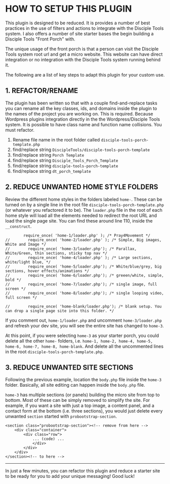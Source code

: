 # HOW TO SETUP THIS PLUGIN

This plugin is designed to be reduced. It is provides a number of best practices in the use of filters
and actions to integrate with the Disciple Tools system. I also offers a number of site starter bases
the begin building a Disciple Tools "Front Porch" with.

The unique usage of the front porch is that a person can visit the Disciple Tools system root url
and get a micro website. This website can have direct integration or no integration with the
Disciple Tools system running behind it.

The following are a list of key steps to adapt this plugin for your custom use.

## 1. REFACTOR/RENAME

The plugin has been written so that with a couple find-and-replace tasks you can rename all the key classes,
ids, and domains inside the plugin to the names of the project you are working on. This is required.
Because Wordpress plugins integration directly in the the Wordpress/Disciple Tools system. It is possible
to have class name and function name collisions. You must refactor.

1.  Rename file name in the root folder called ```disciple-tools-porch-template.php```
1. find/replace string ```DiscipleTools/disciple-tools-porch-template```
1. find/replace string ```Porch Template```
1. find/replace string ```Disciple_Tools_Porch_Template```
1. find/replace string ```disciple-tools-porch-template```
1. find/replace string ```dt_porch_template```


## 2. REDUCE UNWANTED HOME STYLE FOLDERS

Review the different home styles in the folders labeled ```home-```. These can be turned on by a single line in the
root file ```disciple-tools-porch-template.php``` (or whatever you refactored it to be). The ```loader.php``` file in
the root of each home style will load all the elements needed to redirect the root URL and load the single page site.
You can find these around line 110, inside the ```__construct```.

```
        require_once( 'home-1/loader.php' ); /* Pray4Movement */
//        require_once( 'home-2/loader.php' ); /* Simple, Big images, White and Image */
//        require_once( 'home-3/loader.php'); /* Parallax, White/Green, thin sections, sticky top nav */
//        require_once( 'home-4/loader.php' ); /* Large sections, white/light blue, */
//        require_once( 'home-5/loader.php'); /* White/blue/grey, big sections, hover effects/animations */
//        require_once( 'home-6/loader.php'); /* greeen/white, simple, bold */
//        require_once( 'home-7/loader.php'); /* single image, full screen */
//        require_once( 'home-8/loader.php'); /* single looping video, full screen */

//        require_once( 'home-blank/loader.php'); /* blank setup. You can drop a single page site into this folder. */
```

If you comment out, ```home-1/loader.php``` and uncomment ```home-3/loader.php``` and refresh your dev site, you will
see the entire site has changed to ```home-3```.

At this point, if you were selecting ```home-3``` as your starter porch, you could delete all the other ```home-``` folders,
i.e. ```home-1, home-2, home-4, home-5, home-6, home-7, home-8, home-blank```. And delete all the uncommented lines in the
root ```disciple-tools-porch-template.php```.


## 3. REDUCE UNWANTED SITE SECTIONS

Following the previous example, location the ```body.php``` file inside the ```home-3``` folder. Basically, all site editing
can happen inside the ```body.php``` file.

 ```home-3``` has multiple sections (or panels) building the micro site from top to bottom. Most of these can be simply removed to simplify the site. For example, if you want a
site with just a top image, a content panel, and a contact form at the bottom (i.e. three sections), you would just delete every unwanted ```section```
started with ```probootstrap-section```.

```
<section class="probootstrap-section"><!-- remove from here -->
    <div class="container">
        <div class="row">
            ... (code) ...
            </div>
        </div>
    </div>
</section><!-- to here -->
```


---

In just a few minutes, you can refactor this plugin and reduce a starter site to be ready for you to add your unique messaging! Good luck!
